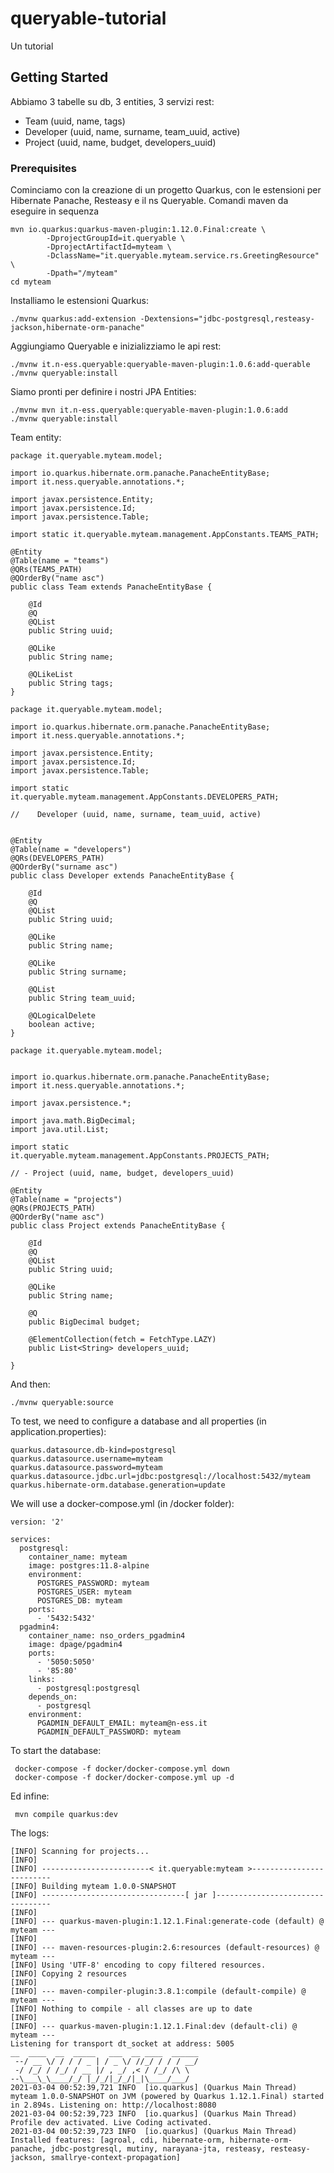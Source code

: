 # queryable-tutorial
Un tutorial 

## Getting Started
Abbiamo 3 tabelle su db, 3 entities, 3 servizi rest:

- Team (uuid, name, tags)
- Developer (uuid, name, surname, team_uuid, active)
- Project (uuid, name, budget, developers_uuid)


### Prerequisites

Cominciamo con la creazione di un progetto Quarkus, con le estensioni per Hibernate Panache, Resteasy e il ns Queryable. 
Comandi maven da eseguire in sequenza

```
mvn io.quarkus:quarkus-maven-plugin:1.12.0.Final:create \
        -DprojectGroupId=it.queryable \
        -DprojectArtifactId=myteam \
        -DclassName="it.queryable.myteam.service.rs.GreetingResource" \
        -Dpath="/myteam"
cd myteam
```

Installiamo le estensioni Quarkus:

```
./mvnw quarkus:add-extension -Dextensions="jdbc-postgresql,resteasy-jackson,hibernate-orm-panache"
```

Aggiungiamo Queryable e inizializziamo le api rest:

```
./mvnw it.n-ess.queryable:queryable-maven-plugin:1.0.6:add-querable
./mvnw queryable:install
```
Siamo pronti per definire i nostri JPA Entities:
```
./mvnw mvn it.n-ess.queryable:queryable-maven-plugin:1.0.6:add
./mvnw queryable:install
```
Team entity:

```
package it.queryable.myteam.model;

import io.quarkus.hibernate.orm.panache.PanacheEntityBase;
import it.ness.queryable.annotations.*;

import javax.persistence.Entity;
import javax.persistence.Id;
import javax.persistence.Table;

import static it.queryable.myteam.management.AppConstants.TEAMS_PATH;

@Entity
@Table(name = "teams")
@QRs(TEAMS_PATH)
@QOrderBy("name asc")
public class Team extends PanacheEntityBase {

    @Id
    @Q
    @QList
    public String uuid;

    @QLike
    public String name;

    @QLikeList
    public String tags;
}
```


```
package it.queryable.myteam.model;

import io.quarkus.hibernate.orm.panache.PanacheEntityBase;
import it.ness.queryable.annotations.*;

import javax.persistence.Entity;
import javax.persistence.Id;
import javax.persistence.Table;

import static it.queryable.myteam.management.AppConstants.DEVELOPERS_PATH;

//    Developer (uuid, name, surname, team_uuid, active)


@Entity
@Table(name = "developers")
@QRs(DEVELOPERS_PATH)
@QOrderBy("surname asc")
public class Developer extends PanacheEntityBase {

    @Id
    @Q
    @QList
    public String uuid;

    @QLike
    public String name;

    @QLike
    public String surname;

    @QList
    public String team_uuid;

    @QLogicalDelete
    boolean active;
}
```


```
package it.queryable.myteam.model;


import io.quarkus.hibernate.orm.panache.PanacheEntityBase;
import it.ness.queryable.annotations.*;

import javax.persistence.*;

import java.math.BigDecimal;
import java.util.List;

import static it.queryable.myteam.management.AppConstants.PROJECTS_PATH;

// - Project (uuid, name, budget, developers_uuid)

@Entity
@Table(name = "projects")
@QRs(PROJECTS_PATH)
@QOrderBy("name asc")
public class Project extends PanacheEntityBase {

    @Id
    @Q
    @QList
    public String uuid;

    @QLike
    public String name;

    @Q
    public BigDecimal budget;

    @ElementCollection(fetch = FetchType.LAZY)
    public List<String> developers_uuid;

}
```

And then:

```
./mvnw queryable:source
```

To test, we need to configure a database and all properties (in application.properties):

```
quarkus.datasource.db-kind=postgresql
quarkus.datasource.username=myteam
quarkus.datasource.password=myteam
quarkus.datasource.jdbc.url=jdbc:postgresql://localhost:5432/myteam
quarkus.hibernate-orm.database.generation=update
```

We will use a docker-compose.yml (in /docker folder):

```
version: '2'

services:
  postgresql:
    container_name: myteam
    image: postgres:11.8-alpine
    environment:
      POSTGRES_PASSWORD: myteam
      POSTGRES_USER: myteam
      POSTGRES_DB: myteam
    ports:
      - '5432:5432'
  pgadmin4:
    container_name: nso_orders_pgadmin4
    image: dpage/pgadmin4
    ports:
      - '5050:5050'
      - '85:80'
    links:
      - postgresql:postgresql
    depends_on:
      - postgresql
    environment:
      PGADMIN_DEFAULT_EMAIL: myteam@n-ess.it
      PGADMIN_DEFAULT_PASSWORD: myteam

```

To start the database:

```
 docker-compose -f docker/docker-compose.yml down
 docker-compose -f docker/docker-compose.yml up -d
```

Ed infine:
```
 mvn compile quarkus:dev
```
The logs:

```
[INFO] Scanning for projects...
[INFO]
[INFO] ------------------------< it.queryable:myteam >-------------------------
[INFO] Building myteam 1.0.0-SNAPSHOT
[INFO] --------------------------------[ jar ]---------------------------------
[INFO]
[INFO] --- quarkus-maven-plugin:1.12.1.Final:generate-code (default) @ myteam ---
[INFO]
[INFO] --- maven-resources-plugin:2.6:resources (default-resources) @ myteam ---
[INFO] Using 'UTF-8' encoding to copy filtered resources.
[INFO] Copying 2 resources
[INFO]
[INFO] --- maven-compiler-plugin:3.8.1:compile (default-compile) @ myteam ---
[INFO] Nothing to compile - all classes are up to date
[INFO]
[INFO] --- quarkus-maven-plugin:1.12.1.Final:dev (default-cli) @ myteam ---
Listening for transport dt_socket at address: 5005
__  ____  __  _____   ___  __ ____  ______
 --/ __ \/ / / / _ | / _ \/ //_/ / / / __/
 -/ /_/ / /_/ / __ |/ , _/ ,< / /_/ /\ \
--\___\_\____/_/ |_/_/|_/_/|_|\____/___/
2021-03-04 00:52:39,721 INFO  [io.quarkus] (Quarkus Main Thread) myteam 1.0.0-SNAPSHOT on JVM (powered by Quarkus 1.12.1.Final) started in 2.894s. Listening on: http://localhost:8080
2021-03-04 00:52:39,723 INFO  [io.quarkus] (Quarkus Main Thread) Profile dev activated. Live Coding activated.
2021-03-04 00:52:39,723 INFO  [io.quarkus] (Quarkus Main Thread) Installed features: [agroal, cdi, hibernate-orm, hibernate-orm-panache, jdbc-postgresql, mutiny, narayana-jta, resteasy, resteasy-jackson, smallrye-context-propagation]
```

